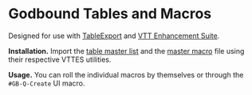 # Godbound Tables and Macros

Designed for use with [TableExport](https://app.roll20.net/forum/post/1144568/script-tableexport-a-script-for-exporting-rollable-tables-between-accounts) and [VTT Enhancement Suite](https://justas-d.github.io/roll20-enhancement-suite/).

**Installation.** Import the [table master list](tables/master_table.txt) and the [master macro](macros/master_macro_vttes.json) file using their respective VTTES utilities.

**Usage.** You can roll the individual macros by themselves or through the `#GB-Q-Create` UI macro.
